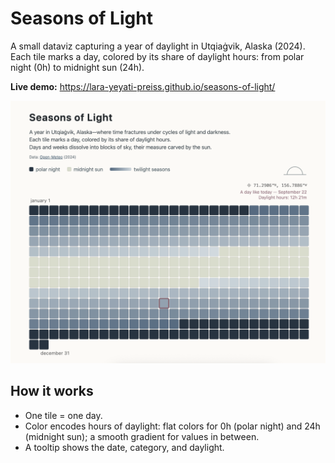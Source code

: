 # Seasons of Light

A small dataviz capturing a year of daylight in Utqiaġvik, Alaska (2024).  
Each tile marks a day, colored by its share of daylight hours: from polar night (0h) to midnight sun (24h).

**Live demo:** https://lara-yeyati-preiss.github.io/seasons-of-light/

![Screenshot of the visualization](./cover.png)

## How it works
- One tile = one day.  
- Color encodes hours of daylight: flat colors for 0h (polar night) and 24h (midnight sun); a smooth gradient for values in between.  
- A tooltip shows the date, category, and daylight.
